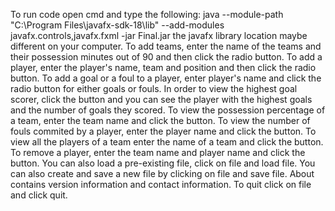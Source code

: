 To run code open cmd and type the following:
java --module-path "C:\Program Files\javafx-sdk-18\lib" --add-modules javafx.controls,javafx.fxml -jar Final.jar
the javafx library location maybe different on your computer. To add teams, enter the name of the teams and their possession minutes out of 90 and then click the radio button. To add a player, enter the player's name, team and position and then click the radio button. To add a goal or a foul to a player, enter player's name and click the radio button for either goals or fouls. In order to view the highest goal scorer, click the button and you can see the player with the highest goals and the number of goals they scored. To view the possession percentage of a team, enter the team name
and click the button. To view the number of fouls commited by a player, enter the player name and click the button. To view all the players of a team
enter the name of a team and click the button. To remove a player, enter the team name and player name and click the button. You can also load a 
pre-existing file, click on file and load file. You can also create and save a new file by clicking on file and save file. About contains version information and contact information. To quit click on file and click quit.
